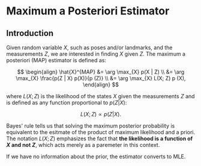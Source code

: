 # Maximum a Posteriori Estimator

## Introduction

Given random variable $X$, such as poses and/or landmarks, and the measurements $Z$, we are interested in finding $X$ given $Z$. The maximum a posteriori (MAP) estimator is defined as:

$$
\begin{align}
\hat{X}^{MAP} &= \arg \max_{X} p(X | Z) \\
&= \arg \max_{X} \frac{p(Z | X) p(X)}{p (Z)} \\
&= \arg \max_{X} L(X; Z) p (X),
\end{align}
$$

where $L(X; Z)$ is the likelihood of the states $X$ given the measurements $Z$ and is defined as any function proportional to $p(Z | X)$:

$$
L(X; Z) \propto p(Z | X).
$$

Bayes' rule tells us that solving the maximum posterior probability is equivalent to the esitmate of the product of maximum likelihood and a priori. The notation $L(X; Z)$ emphasizes the fact that **the likelihood is a function of $X$ and not $Z$**, which acts merely as a paremeter in this context.

If we have no information about the prior, the estimator converts to MLE.
